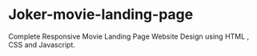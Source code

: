 # Joker-movie-landing-page
Complete Responsive Movie Landing Page Website Design using HTML , CSS and Javascript.
